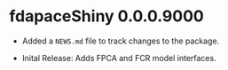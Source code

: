 # fdapaceShiny 0.0.0.9000

* Added a `NEWS.md` file to track changes to the package.

* Inital Release: Adds FPCA and FCR model interfaces.
